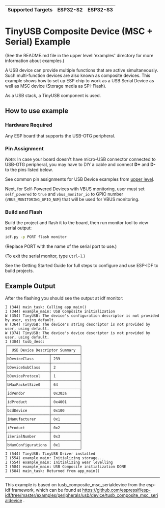 | Supported Targets | ESP32-S2 | ESP32-S3 |
| ----------------- | -------- | -------- |

# TinyUSB Composite Device (MSC + Serial) Example

(See the README.md file in the upper level 'examples' directory for more information about examples.)

A USB device can provide multiple functions that are active simultaneously. Such multi-function devices are also known as composite devices. This example shows how to set up ESP chip to work as a USB Serial Device as well as MSC device (Storage media as SPI-Flash).

As a USB stack, a TinyUSB component is used.

## How to use example

### Hardware Required

Any ESP board that supports the USB-OTG peripheral.

### Pin Assignment

_Note:_ In case your board doesn't have micro-USB connector connected to USB-OTG peripheral, you may have to DIY a cable and connect **D+** and **D-** to the pins listed below.

See common pin assignments for USB Device examples from [upper level](../../README.md#common-pin-assignments).

Next, for Self-Powered Devices with VBUS monitoring, user must set ``self_powered`` to ``true`` and ``vbus_monitor_io`` to GPIO number (``VBUS_MONITORING_GPIO_NUM``) that will be used for VBUS monitoring.

### Build and Flash

Build the project and flash it to the board, then run monitor tool to view serial output:

```bash
idf.py -p PORT flash monitor
```

(Replace PORT with the name of the serial port to use.)

(To exit the serial monitor, type ``Ctrl-]``.)

See the Getting Started Guide for full steps to configure and use ESP-IDF to build projects.

## Example Output

After the flashing you should see the output at idf monitor:

```
I (344) main_task: Calling app_main()
I (344) example_main: USB Composite initialization
W (354) TinyUSB: The device's configuration descriptor is not provided by user, using default.
W (364) TinyUSB: The device's string descriptor is not provided by user, using default.
W (374) TinyUSB: The device's device descriptor is not provided by user, using default.
I (384) tusb_desc:
┌─────────────────────────────────┐
│  USB Device Descriptor Summary  │
├───────────────────┬─────────────┤
│bDeviceClass       │ 239         │
├───────────────────┼─────────────┤
│bDeviceSubClass    │ 2           │
├───────────────────┼─────────────┤
│bDeviceProtocol    │ 1           │
├───────────────────┼─────────────┤
│bMaxPacketSize0    │ 64          │
├───────────────────┼─────────────┤
│idVendor           │ 0x303a      │
├───────────────────┼─────────────┤
│idProduct          │ 0x4001      │
├───────────────────┼─────────────┤
│bcdDevice          │ 0x100       │
├───────────────────┼─────────────┤
│iManufacturer      │ 0x1         │
├───────────────────┼─────────────┤
│iProduct           │ 0x2         │
├───────────────────┼─────────────┤
│iSerialNumber      │ 0x3         │
├───────────────────┼─────────────┤
│bNumConfigurations │ 0x1         │
└───────────────────┴─────────────┘
I (544) TinyUSB: TinyUSB Driver installed
I (554) example_main: Initializing storage...
I (554) example_main: Initializing wear levelling
I (584) example_main: USB Composite initialization DONE
I (584) main_task: Returned from app_main()
```

---


This example is based on tusb_composite_msc_serialdevice from the esp-idf framework, which can be found at https://github.com/espressif/esp-idf/tree/master/examples/peripherals/usb/device/tusb_composite_msc_serialdevice .